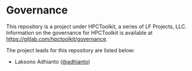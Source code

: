 <!--
SPDX-FileCopyrightText: Contributors to the HPCToolkit Project

SPDX-License-Identifier: CC-BY-4.0
-->

# Governance

This repository is a project under HPCToolkit, a series of LF Projects, LLC. Information on the governance for HPCToolkit is available at https://gitlab.com/hpctoolkit/governance.

The project leads for this repository are listed below:

- Laksono Adhianto ([@adhianto](https://gitlab.com/adhianto))
